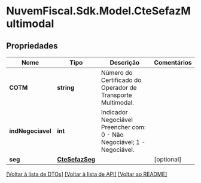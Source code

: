 # NuvemFiscal.Sdk.Model.CteSefazMultimodal

## Propriedades

Nome | Tipo | Descrição | Comentários
------------ | ------------- | ------------- | -------------
**COTM** | **string** | Número do Certificado do Operador de Transporte Multimodal. | 
**indNegociavel** | **int** | Indicador Negociável  Preencher com: 0 - Não Negociável; 1 - Negociável. | 
**seg** | [**CteSefazSeg**](CteSefazSeg.md) |  | [optional] 

[[Voltar à lista de DTOs]](../README.md#documentation-for-models) [[Voltar à lista de API]](../README.md#documentation-for-api-endpoints) [[Voltar ao README]](../README.md)

